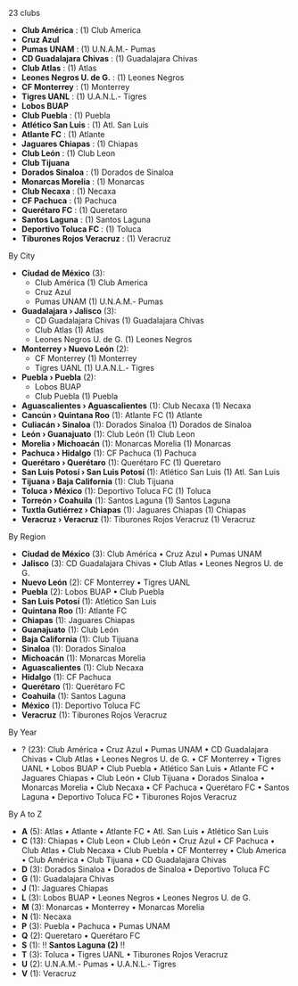23 clubs

- **Club América** : (1) Club America
- **Cruz Azul**
- **Pumas UNAM** : (1) U.N.A.M.- Pumas
- **CD Guadalajara Chivas** : (1) Guadalajara Chivas
- **Club Atlas** : (1) Atlas
- **Leones Negros U. de G.** : (1) Leones Negros
- **CF Monterrey** : (1) Monterrey
- **Tigres UANL** : (1) U.A.N.L.- Tigres
- **Lobos BUAP**
- **Club Puebla** : (1) Puebla
- **Atlético San Luis** : (1) Atl. San Luis
- **Atlante FC** : (1) Atlante
- **Jaguares Chiapas** : (1) Chiapas
- **Club León** : (1) Club Leon
- **Club Tijuana**
- **Dorados Sinaloa** : (1) Dorados de Sinaloa
- **Monarcas Morelia** : (1) Monarcas
- **Club Necaxa** : (1) Necaxa
- **CF Pachuca** : (1) Pachuca
- **Querétaro FC** : (1) Queretaro
- **Santos Laguna** : (1) Santos Laguna
- **Deportivo Toluca FC** : (1) Toluca
- **Tiburones Rojos Veracruz** : (1) Veracruz




By City

- **Ciudad de México** (3): 
  - Club América  (1) Club America
  - Cruz Azul 
  - Pumas UNAM  (1) U.N.A.M.- Pumas
- **Guadalajara › Jalisco** (3): 
  - CD Guadalajara Chivas  (1) Guadalajara Chivas
  - Club Atlas  (1) Atlas
  - Leones Negros U. de G.  (1) Leones Negros
- **Monterrey › Nuevo León** (2): 
  - CF Monterrey  (1) Monterrey
  - Tigres UANL  (1) U.A.N.L.- Tigres
- **Puebla › Puebla** (2): 
  - Lobos BUAP 
  - Club Puebla  (1) Puebla
- **Aguascalientes › Aguascalientes** (1): Club Necaxa  (1) Necaxa
- **Cancún › Quintana Roo** (1): Atlante FC  (1) Atlante
- **Culiacán › Sinaloa** (1): Dorados Sinaloa  (1) Dorados de Sinaloa
- **León › Guanajuato** (1): Club León  (1) Club Leon
- **Morelia › Michoacán** (1): Monarcas Morelia  (1) Monarcas
- **Pachuca › Hidalgo** (1): CF Pachuca  (1) Pachuca
- **Querétaro › Querétaro** (1): Querétaro FC  (1) Queretaro
- **San Luis Potosí › San Luis Potosí** (1): Atlético San Luis  (1) Atl. San Luis
- **Tijuana › Baja California** (1): Club Tijuana 
- **Toluca › México** (1): Deportivo Toluca FC  (1) Toluca
- **Torreón › Coahuila** (1): Santos Laguna  (1) Santos Laguna
- **Tuxtla Gutiérrez › Chiapas** (1): Jaguares Chiapas  (1) Chiapas
- **Veracruz › Veracruz** (1): Tiburones Rojos Veracruz  (1) Veracruz




By Region

- **Ciudad de México** (3):   Club América • Cruz Azul • Pumas UNAM
- **Jalisco** (3):   CD Guadalajara Chivas • Club Atlas • Leones Negros U. de G.
- **Nuevo León** (2):   CF Monterrey • Tigres UANL
- **Puebla** (2):   Lobos BUAP • Club Puebla
- **San Luis Potosí** (1):   Atlético San Luis
- **Quintana Roo** (1):   Atlante FC
- **Chiapas** (1):   Jaguares Chiapas
- **Guanajuato** (1):   Club León
- **Baja California** (1):   Club Tijuana
- **Sinaloa** (1):   Dorados Sinaloa
- **Michoacán** (1):   Monarcas Morelia
- **Aguascalientes** (1):   Club Necaxa
- **Hidalgo** (1):   CF Pachuca
- **Querétaro** (1):   Querétaro FC
- **Coahuila** (1):   Santos Laguna
- **México** (1):   Deportivo Toluca FC
- **Veracruz** (1):   Tiburones Rojos Veracruz




By Year

- ? (23):   Club América • Cruz Azul • Pumas UNAM • CD Guadalajara Chivas • Club Atlas • Leones Negros U. de G. • CF Monterrey • Tigres UANL • Lobos BUAP • Club Puebla • Atlético San Luis • Atlante FC • Jaguares Chiapas • Club León • Club Tijuana • Dorados Sinaloa • Monarcas Morelia • Club Necaxa • CF Pachuca • Querétaro FC • Santos Laguna • Deportivo Toluca FC • Tiburones Rojos Veracruz






By A to Z

- **A** (5): Atlas • Atlante • Atlante FC • Atl. San Luis • Atlético San Luis
- **C** (13): Chiapas • Club Leon • Club León • Cruz Azul • CF Pachuca • Club Atlas • Club Necaxa • Club Puebla • CF Monterrey • Club America • Club América • Club Tijuana • CD Guadalajara Chivas
- **D** (3): Dorados Sinaloa • Dorados de Sinaloa • Deportivo Toluca FC
- **G** (1): Guadalajara Chivas
- **J** (1): Jaguares Chiapas
- **L** (3): Lobos BUAP • Leones Negros • Leones Negros U. de G.
- **M** (3): Monarcas • Monterrey • Monarcas Morelia
- **N** (1): Necaxa
- **P** (3): Puebla • Pachuca • Pumas UNAM
- **Q** (2): Queretaro • Querétaro FC
- **S** (1): !! **Santos Laguna (2)** !!
- **T** (3): Toluca • Tigres UANL • Tiburones Rojos Veracruz
- **U** (2): U.N.A.M.- Pumas • U.A.N.L.- Tigres
- **V** (1): Veracruz




